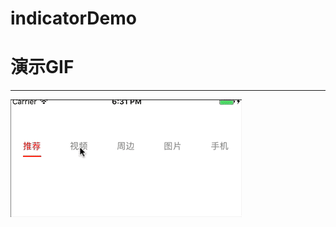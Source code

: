 # indicatorDemo
# 演示GIF

---

![img](https://github.com/LustXcc/indicatorDemo/blob/master/Demo2.gif)
